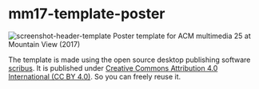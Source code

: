 # mm17-template-poster

![screenshot-header-template][template-img]
Poster template for ACM multimedia 25 at Mountain View (2017)

The template is made using the open source desktop publishing software [scribus].
It is published under [Creative Commons Attribution 4.0 International (CC BY 4.0)][cc-by].
So you can freely reuse it.

[template-img]: https://mpizenberg.github.io/resources/otis/screenshot-poster-template.png
[scribus]: https://www.scribus.net/
[cc-by]: https://creativecommons.org/licenses/by/4.0/

